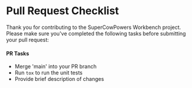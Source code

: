# Pull Request Checklist

Thank you for contributing to the SuperCowPowers Workbench project. Please make sure you've completed the following tasks before submitting your pull request:

#### PR Tasks
- Merge 'main' into your PR branch
- Run `tox` to run the unit tests
- Provide brief description of changes


